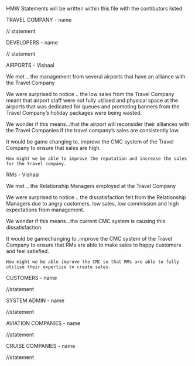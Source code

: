 HMW Statements will be written within this file with the contibutors listed

TRAVEL COMPANY - name 

  // statement 

DEVELOPERS - name

  // statement

AIRPORTS - Vishaal 
  
  We met .. the management from several airports that have an alliance with the Travel Company

  We were surprised to notice .. the low sales from the Travel Company meant that airport staff were not fully utilised and physical space at the airports that was dedicated for queues and promoting banners from the Travel Company’s holiday packages were being wasted. 

  We wonder if this means…that the airport will reconsider their alliances with the Travel Companies if the travel company’s sales are consistently low. 

  It would be game changing to..improve the CMC system of the Travel Company to ensure that sales are high. 

    How might we be able to improve the reputation and increase the sales for the travel company. 

RMs - Vishaal

   We met .. the Relationship Managers employed at the Travel Company
    
   We were surprised to notice .. the dissatisfaction felt from the Relationship Managers due to angry customers, low sales, low commission and high expectations from management.
 
   We wonder if this means…the current CMC system is causing this dissatisfaction. 

   It would be gamechanging to..improve the CMC system of the Travel Company to ensure that RMs are able to make sales to happy customers and feel satisfied. 

    How might we be able improve the CMC so that RMs are able to fully utilise their expertise to create sales. 

CUSTOMERS - name

  //statement

SYSTEM ADMIN - name
  
  //statement

AVIATION COMPANIES - name

  //statement

CRUISE COMPANIES - name

  //statement
